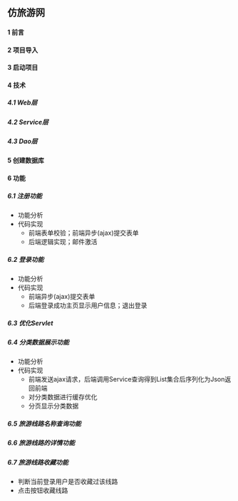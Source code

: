## 仿旅游网

#### 1 前言

#### 2 项目导入

#### 3 启动项目

#### 4 技术

##### 4.1 Web层 

##### 4.2 Service层

##### 4.3 Dao层

#### 5 创建数据库

#### 6 功能

##### 6.1 注册功能

- 功能分析
- 代码实现
  - 前端表单校验；前端异步(ajax)提交表单
  - 后端逻辑实现；邮件激活

##### 6.2 登录功能

- 功能分析
- 代码实现
  - 前端异步(ajax)提交表单
  - 后端登录成功主页显示用户信息；退出登录

##### 6.3 优化Servlet

##### 6.4 分类数据展示功能

- 功能分析
- 代码实现
  - 前端发送ajax请求，后端调用Service查询得到List集合后序列化为Json返回前端
  - 对分类数据进行缓存优化
  - 分页显示分类数据

##### 6.5 旅游线路名称查询功能

##### 6.6 旅游线路的详情功能

##### 6.7 旅游线路收藏功能

- 判断当前登录用户是否收藏过该线路
- 点击按钮收藏线路

